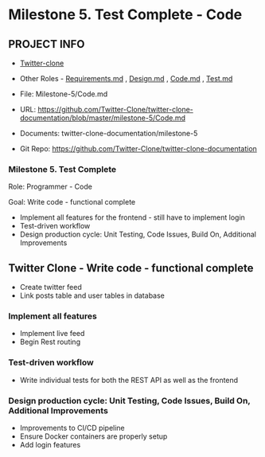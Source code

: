 # Milestone 5. Test Complete - Code


## PROJECT INFO

* [Twitter-clone](../Index.md)

* Other Roles - [Requirements.md](Requirements.md)
, [Design.md](Design.md)
, [Code.md](Code.md)
, [Test.md](Test.md)



* File: Milestone-5/Code.md

* URL: https://github.com/Twitter-Clone/twitter-clone-documentation/blob/master/milestone-5/Code.md

* Documents: twitter-clone-documentation/milestone-5

* Git Repo: https://github.com/Twitter-Clone/twitter-clone-documentation




### Milestone 5. Test Complete



Role: Programmer - Code

Goal: Write code - functional complete

* Implement all features for the frontend - still have to implement login
* Test-driven workflow
* Design production cycle: Unit Testing, Code Issues, Build On, Additional Improvements



## Twitter Clone - Write code - functional complete
- Create twitter feed
- Link posts table and user tables in database


### Implement all features
- Implement live feed
- Begin Rest routing

### Test-driven workflow
- Write individual tests for both the REST API as well as the frontend

### Design production cycle: Unit Testing, Code Issues, Build On, Additional Improvements
- Improvements to CI/CD pipeline
- Ensure Docker containers are properly setup
- Add login features

